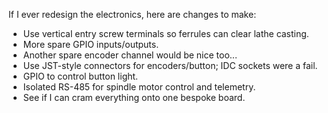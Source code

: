 If I ever redesign the electronics, here are changes to make:

* Use vertical entry screw terminals so ferrules can clear lathe casting.
* More spare GPIO inputs/outputs.
* Another spare encoder channel would be nice too...
* Use JST-style connectors for encoders/button; IDC sockets were a fail.
* GPIO to control button light.
* Isolated RS-485 for spindle motor control and telemetry.
* See if I can cram everything onto one bespoke board.
